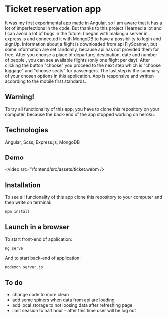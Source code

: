 
# Ticket reservation app

It was my first experimental app made in Angular, so I am aware that it has a lot of imperfections in the
code. But thanks to this project I learned a lot and I can avoid a lot of bugs in the future. I began with
making a server in express.js and connected it with MongoDB to have a possibility to login and signUp.
Information about a flight is downloaded from api FlyScanner, but some information are set randomly,
because api has not provided them for free. After you choose a place of departure, destination, date and
number of people , you can see available flights (only one flight per day). After clicking the button
"choose" you proceed to the next step which is "choose luggage" and "choose seats" for passengers.
The last step is the summary of your chosen options in this application. App is responsive and written
according to the mobile first standards.

## Warning!
To try all functionality of this app, you have to clone this repository on your computer, because
the back-end of the app stopped working on heroku.

## Technologies

Angular, Scss, Express.js, MongoDB

## Demo

<video src="/fontend/src/assets/ticket.webm />

## Installation

To see all funcionality of this app clone this repository to your computer and then write on terminal:

```bash
npm install
```

## Launch in a browser

To start front-end of application:

```bash
ng serve
```
And to start back-end of application:
```bash
nodemon server.js
```
## To do
- change code to more clean 
- add some spiners when data from api are loading
- add local storage to not loosing data after refreshing page 
- limit seasion to half hour - after this time user will be log out
